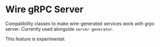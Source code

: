 Wire gRPC Server
====

Compatibility classes to make wire-generated services work with grpc server. Currently used
alongside `server-generator`.

This feature is experimental.
